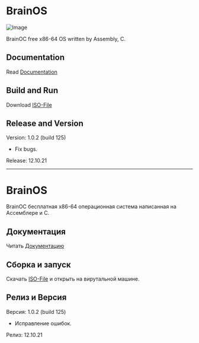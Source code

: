 # BrainOS
![Image](../main/screenshots/1.0.2.jpg)

BrainOC free  x86-64 OS written by Assembly, C.

## Documentation
Read [Documentation](https://brainos.ml)
## Build and Run
Download [ISO-File](https://brainos.ml/download/)
## Release and Version
Version: 1.0.2 (build 125)
- Fix bugs.

Release: 12.10.21
____

# BrainOS
BrainOC бесплатная x86-64 операционная система написанная на Ассемблере и C.

## Документация
Читать [Документацию](https://brainos.ml)

## Сборка и запуск
Скачать [ISO-File](https://brainos.ml/download/) и открыть на вирутальной машине.

## Релиз и Версия
Версия: 1.0.2 (build 125)
- Исправление ошибок.

Релиз: 12.10.21
